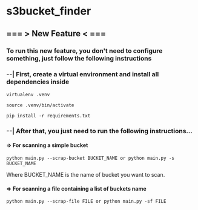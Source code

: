 # s3bucket_finder

## === > New Feature < ===

### To run this new feature, you don't need to configure something, just follow the following instructions

### --| First, create a virtual environment and install all dependencies inside

    virtualenv .venv

    source .venv/bin/activate
    
    pip install -r requirements.txt

### --| After that, you just need to run the following instructions...

#### => For scanning a simple bucket

    python main.py --scrap-bucket BUCKET_NAME or python main.py -s BUCKET_NAME

Where BUCKET_NAME is the name of bucket you want to scan.

#### => For scanning a file containing a list of buckets name

    python main.py --scrap-file FILE or python main.py -sf FILE
